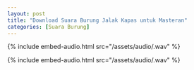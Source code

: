 ```yaml
---
layout: post
title: "Download Suara Burung Jalak Kapas untuk Masteran"
categories: [Suara Burung]
---
```


{% include embed-audio.html src="/assets/audio/<audio-source-name>.wav" %}

{% include embed-audio.html src="/assets/audio/<audio-source-name>.wav" %}